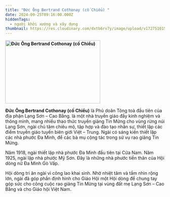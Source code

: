 ```yaml
---
title: "Đức Ông Bertrand Cothonay (cố Chiểu) "
date: 2024-09-25T09:16:00.000Z
hiddenTags:
  - người khởi xướng và xây dựng
thumbnail: https://res.cloudinary.com/dxtb6rv7y/image/upload/v1727510158/1_lxrkgg.jpg
---
```

**<img src="url-cua-hinh.jpg" alt="Đức Ông Bertrand Cothonay (cố Chiểu)" width="300" height="200">**

**Đức Ông Bertrand Cothonay (cố Chiểu)** là Phủ doãn Tông toà đầu tiên của địa phận Lạng Sơn – Cao Bằng. là một nhà truyền giáo đầy kinh nghiệm và thông minh, mang nhiều thao thức truyền giảng Tin Mừng cho vùng rừng núi Lạng Sơn, ngài chú tâm chiêu mộ, tập hợp và đào tạo nhân sự, thiết lập các điểm truyền giáo  tuyến biên giới Việt – Trung. Ngài có sáng kiến thiết lập các nhà phước Đa Minh, để các bà mụ cộng tác trong sứ vụ rao giảng Tin Mừng.

Năm 1918, ngài thiết lập nhà phước Đa Minh đầu tiên tại Cửa Nam. Năm 1925, ngài lập nhà phước Mỹ Sơn. Đây là những nhà phước tiền thân của Hội dòng nữ Đa Minh Gò Vấp.

Hội dòng tri ân ngài vì công lao khai sinh. Nhờ nhiệt tâm và tầm nhìn rộng lớn, ngài đã góp phần định hình cho Giáo Hội một Hội dòng để chung tay góp sức cho công cuộc rao giảng Tin Mừng tại vùng đất mẹ Lạng Sơn – Cao Bằng và cho Giáo hội Việt Nam.
